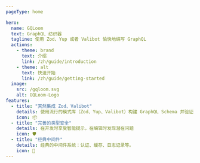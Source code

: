 ```yaml
---
pageType: home

hero:
  name: GQLoom
  text: GraphQL 纺织器
  tagline: 使用 Zod、Yup 或者 Valibot 愉快地编写 GraphQL
  actions:
    - theme: brand
      text: 介绍
      link: /zh/guide/introduction
    - theme: alt
      text: 快速开始
      link: /zh/guide/getting-started
  image:
    src: /gqloom.svg
    alt: GQLoom-Logo
features:
  - title: "天然集成 Zod、Valibot"
    details: 使用流行的模式库（Zod、Yup、Valibot）构建 GraphQL Schema 并验证输入。
    icon: 📦
  - title: "完善的类型安全"
    details: 在开发时享受智能提示，在编辑时发现潜在问题
    icon: 🛡️
  - title: "经典中间件"
    details: 经典的中间件系统：认证、缓存、日志记录等。
    icon: 🧩
---
```

